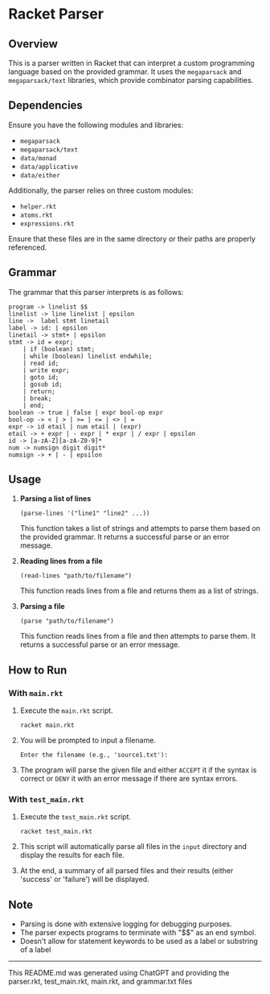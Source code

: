 # Racket Parser

## Overview
This is a parser written in Racket that can interpret a custom programming language based on the provided grammar. It uses the `megaparsack` and `megaparsack/text` libraries, which provide combinator parsing capabilities.

## Dependencies
Ensure you have the following modules and libraries:
- `megaparsack`
- `megaparsack/text`
- `data/monad`
- `data/applicative`
- `data/either`

Additionally, the parser relies on three custom modules:
- `helper.rkt`
- `atoms.rkt`
- `expressions.rkt`

Ensure that these files are in the same directory or their paths are properly referenced.

## Grammar
The grammar that this parser interprets is as follows:

```
program -> linelist $$ 
linelist -> line linelist | epsilon 
line ->  label stmt linetail 
label -> id: | epsilon 
linetail -> stmt+ | epsilon 
stmt -> id = expr; 
	| if (boolean) stmt; 
	| while (boolean) linelist endwhile;
	| read id; 
	| write expr; 
	| goto id; 
	| gosub id; 
	| return;
	| break;
	| end; 
boolean -> true | false | expr bool-op expr 
bool-op -> < | > | >= | <= | <> | =
expr -> id etail | num etail | (expr) 
etail -> + expr | - expr | * expr | / expr | epsilon
id -> [a-zA-Z][a-zA-Z0-9]*
num -> numsign digit digit*
numsign -> + | - | epsilon 
```

## Usage

1. **Parsing a list of lines**
   ```racket
   (parse-lines '("line1" "line2" ...))
   ```

   This function takes a list of strings and attempts to parse them based on the provided grammar. It returns a successful parse or an error message.

2. **Reading lines from a file**
   ```racket
   (read-lines "path/to/filename")
   ```

   This function reads lines from a file and returns them as a list of strings.

3. **Parsing a file**
   ```racket
   (parse "path/to/filename")
   ```

   This function reads lines from a file and then attempts to parse them. It returns a successful parse or an error message.

## How to Run

### With `main.rkt`

1. Execute the `main.rkt` script.
   ```racket
   racket main.rkt
   ```

2. You will be prompted to input a filename.
   ```
   Enter the filename (e.g., 'source1.txt'):
   ```

3. The program will parse the given file and either `ACCEPT` it if the syntax is correct or `DENY` it with an error message if there are syntax errors.

### With `test_main.rkt`

1. Execute the `test_main.rkt` script.
   ```racket
   racket test_main.rkt
   ```

2. This script will automatically parse all files in the `input` directory and display the results for each file.

3. At the end, a summary of all parsed files and their results (either 'success' or 'failure') will be displayed.

## Note

- Parsing is done with extensive logging for debugging purposes.
- The parser expects programs to terminate with "$$" as an end symbol.
- Doesn't allow for statement keywords to be used as a label or substring of a label

---
This README.md was generated using ChatGPT and providing the parser.rkt, test_main.rkt, main.rkt, and grammar.txt files
